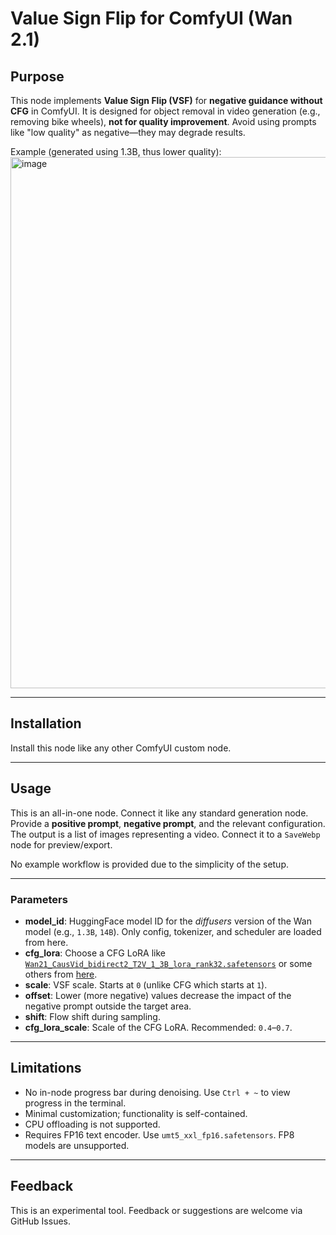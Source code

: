 
# Value Sign Flip for ComfyUI (Wan 2.1)

## Purpose

This node implements **Value Sign Flip (VSF)** for **negative guidance without CFG** in ComfyUI. It is designed for object removal in video generation (e.g., removing bike wheels), **not for quality improvement**. Avoid using prompts like "low quality" as negative—they may degrade results.


Example (generated using 1.3B, thus lower quality):
<img width="1502" height="850" alt="image" src="https://github.com/user-attachments/assets/575fe78a-a7e2-47cd-9cc9-3897ba59b54d" />

---

## Installation

Install this node like any other ComfyUI custom node.

---

## Usage

This is an all-in-one node. Connect it like any standard generation node. Provide a **positive prompt**, **negative prompt**, and the relevant configuration. The output is a list of images representing a video. Connect it to a `SaveWebp` node for preview/export.

No example workflow is provided due to the simplicity of the setup.

---

### Parameters

* **model\_id**: HuggingFace model ID for the *diffusers* version of the Wan model (e.g., `1.3B`, `14B`). Only config, tokenizer, and scheduler are loaded from here.
* **cfg\_lora**: Choose a CFG LoRA like
  [`Wan21_CausVid_bidirect2_T2V_1_3B_lora_rank32.safetensors`](https://huggingface.co/Kijai/WanVideo_comfy/tree/main)
  or some others from [here](https://huggingface.co/Kijai/WanVideo_comfy/tree/main).
* **scale**: VSF scale. Starts at `0` (unlike CFG which starts at `1`).
* **offset**: Lower (more negative) values decrease the impact of the negative prompt outside the target area.
* **shift**: Flow shift during sampling.
* **cfg\_lora\_scale**: Scale of the CFG LoRA. Recommended: `0.4`–`0.7`.

---

## Limitations

* No in-node progress bar during denoising. Use `Ctrl + ~` to view progress in the terminal.
* Minimal customization; functionality is self-contained.
* CPU offloading is not supported.
* Requires FP16 text encoder. Use `umt5_xxl_fp16.safetensors`. FP8 models are unsupported.

---

## Feedback

This is an experimental tool. Feedback or suggestions are welcome via GitHub Issues.

